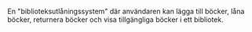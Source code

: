 En "biblioteksutlåningssystem" där användaren kan lägga till böcker, låna böcker, returnera böcker och visa tillgängliga böcker i ett bibliotek.
